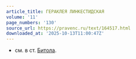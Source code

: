 ```yaml
---
article_title: ГЕРАКЛЕЯ ЛИНКЕСТИДСКАЯ
volume: '11'
page_numbers: '130'
source_url: https://pravenc.ru/text/164517.html
downloaded_at: '2025-10-13T11:00:47Z'
---
```


- см. в ст. [Битола](https://pravenc.ru/text/Битола.html).
